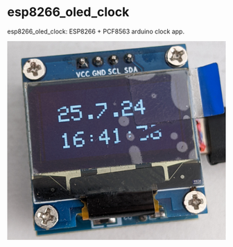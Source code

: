 # esp8266_oled_clock
esp8266_oled_clock: ESP8266 + PCF8563 arduino clock app.

![screenshot](Снимок.PNG)
